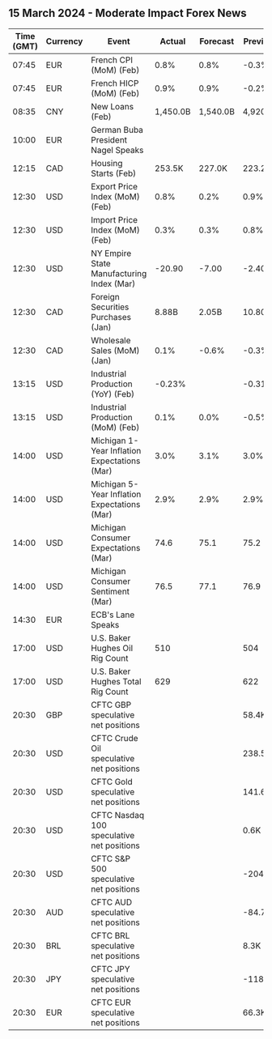## 15 March 2024 - Moderate Impact Forex News

| Time (GMT) | Currency | Event | Actual | Forecast | Previous |
|------|----------|-------|--------|----------|----------|
| 07:45 | EUR | French CPI (MoM) (Feb) | 0.8% | 0.8% | -0.3% |
| 07:45 | EUR | French HICP (MoM) (Feb) | 0.9% | 0.9% | -0.2% |
| 08:35 | CNY | New Loans (Feb) | 1,450.0B | 1,540.0B | 4,920.0B |
| 10:00 | EUR | German Buba President Nagel Speaks |  |  |  |
| 12:15 | CAD | Housing Starts (Feb) | 253.5K | 227.0K | 223.2K |
| 12:30 | USD | Export Price Index (MoM) (Feb) | 0.8% | 0.2% | 0.9% |
| 12:30 | USD | Import Price Index (MoM) (Feb) | 0.3% | 0.3% | 0.8% |
| 12:30 | USD | NY Empire State Manufacturing Index (Mar) | -20.90 | -7.00 | -2.40 |
| 12:30 | CAD | Foreign Securities Purchases (Jan) | 8.88B | 2.05B | 10.80B |
| 12:30 | CAD | Wholesale Sales (MoM) (Jan) | 0.1% | -0.6% | -0.3% |
| 13:15 | USD | Industrial Production (YoY) (Feb) | -0.23% |  | -0.31% |
| 13:15 | USD | Industrial Production (MoM) (Feb) | 0.1% | 0.0% | -0.5% |
| 14:00 | USD | Michigan 1-Year Inflation Expectations (Mar) | 3.0% | 3.1% | 3.0% |
| 14:00 | USD | Michigan 5-Year Inflation Expectations (Mar) | 2.9% | 2.9% | 2.9% |
| 14:00 | USD | Michigan Consumer Expectations (Mar) | 74.6 | 75.1 | 75.2 |
| 14:00 | USD | Michigan Consumer Sentiment (Mar) | 76.5 | 77.1 | 76.9 |
| 14:30 | EUR | ECB's Lane Speaks |  |  |  |
| 17:00 | USD | U.S. Baker Hughes Oil Rig Count | 510 |  | 504 |
| 17:00 | USD | U.S. Baker Hughes Total Rig Count | 629 |  | 622 |
| 20:30 | GBP | CFTC GBP speculative net positions |  |  | 58.4K |
| 20:30 | USD | CFTC Crude Oil speculative net positions |  |  | 238.5K |
| 20:30 | USD | CFTC Gold speculative net positions |  |  | 141.6K |
| 20:30 | USD | CFTC Nasdaq 100 speculative net positions |  |  | 0.6K |
| 20:30 | USD | CFTC S&P 500 speculative net positions |  |  | -204.4K |
| 20:30 | AUD | CFTC AUD speculative net positions |  |  | -84.7K |
| 20:30 | BRL | CFTC BRL speculative net positions |  |  | 8.3K |
| 20:30 | JPY | CFTC JPY speculative net positions |  |  | -118.8K |
| 20:30 | EUR | CFTC EUR speculative net positions |  |  | 66.3K |
